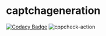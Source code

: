 # captchageneration
[![Codacy Badge](https://api.codacy.com/project/badge/Grade/2568687725ed43ab9656c48cdad5de44)](https://app.codacy.com/gh/stepin105522/captchageneration?utm_source=github.com&utm_medium=referral&utm_content=stepin105522/captchageneration&utm_campaign=Badge_Grade)
![cppcheck-action](https://github.com/stepin105522/captchageneration/workflows/cppcheck-action/badge.svg)
